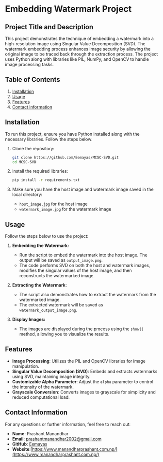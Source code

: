 # Embedding Watermark Project

## Project Title and Description

This project demonstrates the technique of embedding a watermark into a high-resolution image using Singular Value Decomposition (SVD). The watermark embedding process enhances image security by allowing the original image to be traced back through the extraction process. The project uses Python along with libraries like PIL, NumPy, and OpenCV to handle image processing tasks.

## Table of Contents

1. [Installation](#installation)
2. [Usage](#usage)
3. [Features](#features)
4. [Contact Information](#contact-information)

## Installation

To run this project, ensure you have Python installed along with the necessary libraries. Follow the steps below:

1. Clone the repository:

   ```bash
   git clone https://github.com/Eemayas/MCSC-SVD.git
   cd MCSC-SVD
   ```

2. Install the required libraries:

   ```bash
   pip install -r requirements.txt
   ```

3. Make sure you have the host image and watermark image saved in the local directory:
   - `host_image.jpg` for the host image
   - `watermark_image.jpg` for the watermark image

## Usage

Follow the steps below to use the project:

1. **Embedding the Watermark:**

   - Run the script to embed the watermark into the host image. The output will be saved as `output_image.png`.
   - The code performs SVD on both the host and watermark images, modifies the singular values of the host image, and then reconstructs the watermarked image.

2. **Extracting the Watermark:**

   - The script also demonstrates how to extract the watermark from the watermarked image.
   - The extracted watermark will be saved as `watermark_output_image.png`.

3. **Display Images:**
   - The images are displayed during the process using the `show()` method, allowing you to visualize the results.

## Features

- **Image Processing**: Utilizes the PIL and OpenCV libraries for image manipulation.
- **Singular Value Decomposition (SVD)**: Embeds and extracts watermarks using SVD, maintaining image integrity.
- **Customizable Alpha Parameter**: Adjust the `alpha` parameter to control the intensity of the watermark.
- **Grayscale Conversion**: Converts images to grayscale for simplicity and reduced computational load.

## Contact Information

For any questions or further information, feel free to reach out:

- **Name**: Prashant Manandhar
- **Email**: prashantmanandhar2002@gmail.com
- **GitHub**: [Eemayas](https://github.com/Eemayas)
- **Website**:[https://www.manandharprashant.com.np/](https://www.manandharprashant.com.np/)
